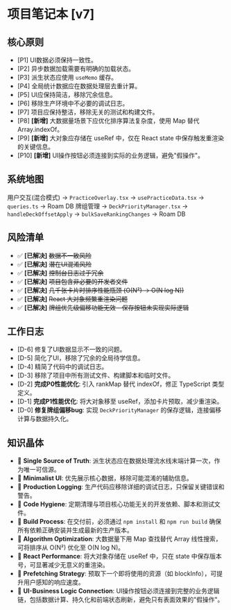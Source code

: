 # 项目笔记本 [v7]
## 核心原则
*   [P1] UI数据必须保持一致性。
*   [P2] 异步数据加载需要有明确的加载状态。
*   [P3] 派生状态应使用 `useMemo` 缓存。
*   [P4] 全局统计数据应在数据处理层去重计算。
*   [P5] UI应保持简洁，移除冗余信息。
*   [P6] 移除生产环境中不必要的调试日志。
*   [P7] 项目应保持整洁，移除无关的测试和构建文件。
*   [P8] **[新增]** 大数据量场景下应优化排序算法复杂度，使用 Map 替代 Array.indexOf。
*   [P9] **[新增]** 大对象应存储在 useRef 中，仅在 React state 中保存触发重渲染的关键信息。
*   [P10] **[新增]** UI操作按钮必须连接到实际的业务逻辑，避免"假操作"。

## 系统地图
用户交互(混合模式) → `PracticeOverlay.tsx` → `usePracticeData.tsx` → `queries.ts` → Roam DB
牌组管理 → `DeckPriorityManager.tsx` → `handleDeckOffsetApply` → `bulkSaveRankingChanges` → Roam DB

## 风险清单
*   ✅ **[已解决]** ~~数据不一致风险~~
*   ✅ **[已解决]** ~~潜在UI混淆风险~~
*   ✅ **[已解决]** ~~控制台日志过于冗余~~
*   ✅ **[已解决]** ~~项目包含非必要的开发者文件~~
*   ✅ **[已解决]** ~~几千张卡片时排序性能瓶颈 (O(N²) → O(N log N))~~
*   ✅ **[已解决]** ~~React 大对象频繁重渲染问题~~
*   ✅ **[已解决]** ~~牌组优先级偏移功能无效 - 保存按钮未实现实际逻辑~~

## 工作日志
*   [D-6] 修复了UI数据显示不一致的问题。
*   [D-5] 简化了UI，移除了冗余的全局待学信息。
*   [D-4] 精简了代码中的调试日志。
*   [D-3] 移除了项目中所有测试文件、构建脚本和临时文件。
*   [D-2] **完成P0性能优化**: 引入 rankMap 替代 indexOf，修正 TypeScript 类型定义。
*   [D-1] **完成P1性能优化**: 将大对象移至 useRef，添加卡片预取，减少重渲染。
*   [D-0] **修复牌组偏移bug**: 实现 `DeckPriorityManager` 的保存逻辑，连接偏移计算与数据持久化。

## 知识晶体
*   💎 **Single Source of Truth**: 派生状态应在数据处理流水线末端计算一次，作为唯一可信源。
*   💎 **Minimalist UI**: 优先展示核心数据，移除可能混淆的辅助信息。
*   💎 **Production Logging**: 生产代码应移除详细的调试日志，只保留关键错误和警告。
*   💎 **Code Hygiene**: 定期清理与项目核心功能无关的开发依赖、脚本和测试文件。
*   💎 **Build Process**: 在交付前，必须通过 `npm install` 和 `npm run build` 确保所有依赖正确安装并生成最新的生产版本。
*   💎 **Algorithm Optimization**: 大数据量下用 Map 查找替代 Array 线性搜索，可将排序从 O(N²) 优化至 O(N log N)。
*   💎 **React Performance**: 将大对象存储在 useRef 中，只在 state 中保存版本号，可显著减少无意义的重渲染。
*   💎 **Prefetching Strategy**: 预取下一个即将使用的资源（如 blockInfo），可提升用户感知的响应速度。
*   💎 **UI-Business Logic Connection**: UI操作按钮必须连接到完整的业务逻辑链，包括数据计算、持久化和前端状态刷新，避免只有表面效果的"假操作"。 